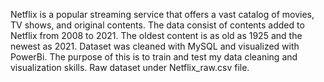 Netflix is a popular streaming service that offers a vast catalog of movies, TV shows, and original contents.
The data consist of contents added to Netflix from 2008 to 2021. The oldest content is as old as 1925 and the newest as 2021. 
Dataset was cleaned with MySQL and visualized with PowerBi. The purpose of this is to train and test my data cleaning and visualization skills.
Raw dataset under Netflix_raw.csv file.
